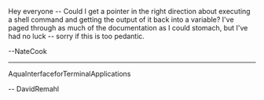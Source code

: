 Hey everyone -- Could I get a pointer in the right direction about executing a shell command and getting the output of it back into a variable?  I've paged through as much of the documentation as I could stomach, but I've had no luck -- sorry if this is too pedantic.

--NateCook

----

AquaInterfaceforTerminalApplications

-- DavidRemahl
